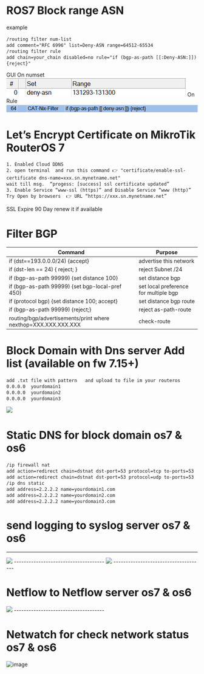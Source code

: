 
# ROS7  Block range ASN  

example 
```
/routing filter num-list
add comment="RFC 6996" list=Deny-ASN range=64512-65534
/routing filter rule
add chain=your_chain disabled=no rule="if (bgp-as-path [[:Deny-ASN:]]) {reject}"
```
GUI
On numset
<img src=s1.png />
On Rule
<img src=s2.png />

# Let’s Encrypt Certificate on MikroTik RouterOS 7
```
1. Enabled Cloud DDNS
2. open terminal  and run this command 👉 "certificate/enable-ssl-certificate dns-name=xxx.sn.mynetname.net"
wait till msg.  “progess: [success] ssl certificate updated”
3. Enable Service “www-ssl (https)” and Disable Service “www (http)”
Try Open by browsers  👉 URL “https://xxx.sn.mynetname.net”
```
SSL Expire 90 Day renew it if available


# Filter BGP

| Command | 	Purpose |
| --- | --- |
| if (dst==193.0.0.0/24) {accept} | advertise this network  |
| if (dst-len == 24) { reject; } | reject Subnet /24 |
| if (bgp-as-path 99999) {set distance 100} | set distance bgp |
| if (bgp-as-path 99999) {set bgp-local-pref 450} | set local preference for multiple bgp |
| if (protocol bgp) {set distance 100; accept} | set distance  bgp route |
| if (bgp-as-path 99999) {reject;} | reject as-path-route |
| routing/bgp/advertisements/print where nexthop=XXX.XXX.XXX.XXX | check-route |



# Block Domain with Dns server  Add list (available on fw 7.15+)
```
add .txt file with pattern   and upload to file im your routeros
0.0.0.0  yourdomain1
0.0.0.0  yourdomain2
0.0.0.0  yourdomain3
```
<img src= sc.png/>


# Static DNS for block domain os7 & os6
```
/ip firewall nat
add action=redirect chain=dstnat dst-port=53 protocol=tcp to-ports=53
add action=redirect chain=dstnat dst-port=53 protocol=udp to-ports=53
/ip dns static
add address=2.2.2.2 name=yourdomain1.com
add address=2.2.2.2 name=yourdomain2.com
add address=2.2.2.2 name=yourdomain3.com
```

# send logging to syslog server os7 & os6
-------------------------------------
<img src=log.png/>
-------------------------------------
<img src=log2.png/>
-------------------------------------

# Netflow to Netflow server os7 & os6

<img src=netflow.png/>
-------------------------------------

# Netwatch for check network status os7 & os6

![image](https://github.com/user-attachments/assets/260ad835-fca1-48a4-8433-69faba94d5e6)






